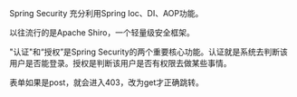 Spring Security 充分利用Spring Ioc、DI、AOP功能。

以往流行的是Apache Shiro，一个轻量级安全框架。



"认证"和“授权”是Spring Security的两个重要核心功能。认证就是系统去判断该用户是否能登录。授权是判断该用户是否有权限去做某些事情。



表单如果是post，就会进入403，改为get才正确跳转。